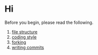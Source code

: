 # Hi
Before you begin, please read the following.

1. [file structure](./FILE_STRUCTURE.md) 
2. [coding style](./CODING_STYLE.md) 
3. [forking](./FORKING.md) 
4. [writing commits](./COMMITS.md) 